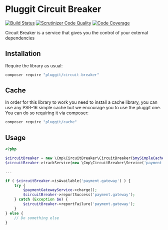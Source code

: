 # Pluggit Circuit Breaker

[![Build Status](https://travis-ci.org/CMProductions/circuit-breaker.svg?branch=master)](https://travis-ci.org/CMProductions/monitoring)
[![Scrutinizer Code Quality](https://scrutinizer-ci.com/g/CMProductions/circuit-breaker/badges/quality-score.png?b=master)](https://scrutinizer-ci.com/g/CMProductions/circuit-breaker/?branch=master)
[![Code Coverage](https://scrutinizer-ci.com/g/CMProductions/circuit-breaker/badges/coverage.png?b=master)](https://scrutinizer-ci.com/g/CMProductions/circuit-breaker/?branch=master)

Circuit Breaker is a service that gives you the control of your external dependencies

## Installation

Require the library as usual:

``` bash
composer require "pluggit/circuit-breaker"
```

## Cache

In order for this library to work you need to install a cache library, you can use any PSR-16 simple cache but we encourage you to use the pluggit one. You can do so requiring it via composer:

```bash
composer require "pluggit/cache"
```

## Usage

```php
<?php

$circuitBreaker = new \Cmp\CircuitBreaker\CircuitBreaker($mySimpleCache);
$circuitBreaker->trackService(new \Cmp\CircuitBreaker\Service('payment.gateway'));

...

if ( $circuitBreaker->isAvailable('payment.gateway') ) {
    try {
        $paymentGatewayService->charge();
        $circuitBreaker->reportSuccess('payment.gateway');
    } catch (Exception $e) {
        $circuitBreaker->reportFailure('payment.gateway');
    }
} else {
    // Do something else
}
```
